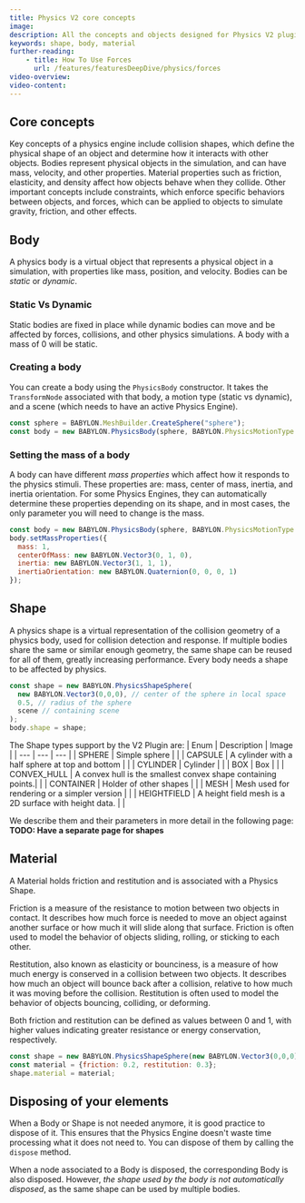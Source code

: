 ```yaml
---
title: Physics V2 core concepts
image: 
description: All the concepts and objects designed for Physics V2 plugins
keywords: shape, body, material
further-reading:
    - title: How To Use Forces
      url: /features/featuresDeepDive/physics/forces
video-overview:
video-content:
---
```


## Core concepts

Key concepts of a physics engine include collision shapes, which define the physical shape of an object and determine how it interacts with other objects. Bodies represent physical objects in the simulation, and can have mass, velocity, and other properties. Material properties such as friction, elasticity, and density affect how objects behave when they collide. Other important concepts include constraints, which enforce specific behaviors between objects, and forces, which can be applied to objects to simulate gravity, friction, and other effects.

## Body

A physics body is a virtual object that represents a physical object in a simulation, with properties like mass, position, and velocity. Bodies can be *static* or *dynamic*.

### Static Vs Dynamic

Static bodies are fixed in place while dynamic bodies can move and be affected by forces, collisions, and other physics simulations.
A body with a mass of 0 will be static.

### Creating a body

You can create a body using the `PhysicsBody` constructor. It takes the `TransformNode` associated with that body, a motion type (static vs dynamic), and a scene (which needs to have an active Physics Engine).

```javascript
const sphere = BABYLON.MeshBuilder.CreateSphere("sphere");
const body = new BABYLON.PhysicsBody(sphere, BABYLON.PhysicsMotionType.DYNAMIC, scene);
```

### Setting the mass of a body

A body can have different *mass properties* which affect how it responds to the physics stimuli. These properties are: mass, center of mass, inertia, and inertia orientation. For some Physics Engines, they can automatically determine these properties depending on its shape, and in most cases, the only parameter you will need to change is the mass. 

```javascript
const body = new BABYLON.PhysicsBody(sphere, BABYLON.PhysicsMotionType.DYNAMIC, scene);
body.setMassProperties({
  mass: 1,
  centerOfMass: new BABYLON.Vector3(0, 1, 0),
  inertia: new BABYLON.Vector3(1, 1, 1),
  inertiaOrientation: new BABYLON.Quaternion(0, 0, 0, 1)
});
```

## Shape

A physics shape is a virtual representation of the collision geometry of a physics body, used for collision detection and response. If multiple bodies share the same or similar enough geometry, the same shape can be reused for all of them, greatly increasing performance. Every body needs a shape to be affected by physics.

```javascript
const shape = new BABYLON.PhysicsShapeSphere(
  new BABYLON.Vector3(0,0,0), // center of the sphere in local space
  0.5, // radius of the sphere
  scene // containing scene
);
body.shape = shape;
```

The Shape types support by the V2 Plugin are:
| Enum | Description | Image |
| --- | --- | --- |
| SPHERE | Simple sphere | |
| CAPSULE | A cylinder with a half sphere at top and bottom | |
| CYLINDER | Cylinder | |
| BOX | Box | |
| CONVEX_HULL | A convex hull is the smallest convex shape containing points.| |
| CONTAINER | Holder of other shapes | |
| MESH | Mesh used for rendering or a simpler version | |
| HEIGHTFIELD | A height field mesh is a 2D surface with height data. | |

We describe them and their parameters in more detail in the following page: **TODO: Have a separate page for shapes**

## Material

A Material holds friction and restitution and is associated with a Physics Shape.

Friction is a measure of the resistance to motion between two objects in contact. It describes how much force is needed to move an object against another surface or how much it will slide along that surface. Friction is often used to model the behavior of objects sliding, rolling, or sticking to each other.

Restitution, also known as elasticity or bounciness, is a measure of how much energy is conserved in a collision between two objects. It describes how much an object will bounce back after a collision, relative to how much it was moving before the collision. Restitution is often used to model the behavior of objects bouncing, colliding, or deforming.

Both friction and restitution can be defined as values between 0 and 1, with higher values indicating greater resistance or energy conservation, respectively.

```javascript
const shape = new BABYLON.PhysicsShapeSphere(new BABYLON.Vector3(0,0,0), 0.5, scene);
const material = {friction: 0.2, restitution: 0.3};
shape.material = material;
```

## Disposing of your elements

When a Body or Shape is not needed anymore, it is good practice to dispose of it. This ensures that the Physics Engine doesn't waste time processing what it does not need to. You can dispose of them by calling the `dispose` method.

When a node associated to a Body is disposed, the corresponding Body is also disposed. However, *the shape used by the body is not automatically disposed*, as the same shape can be used by multiple bodies. 